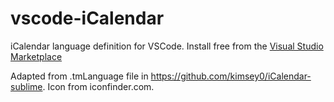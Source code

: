 # vscode-iCalendar

iCalendar language definition for VSCode.  Install free from the [Visual Studio Marketplace](https://marketplace.visualstudio.com/items?itemName=af4jm.vscode-iCalendar)

Adapted from .tmLanguage file in https://github.com/kimsey0/iCalendar-sublime.
Icon from iconfinder.com.
